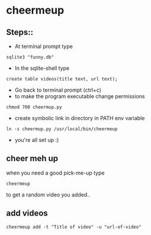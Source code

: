 # cheermeup
## Steps::
+ At terminal prompt type 
```
sqlite3 "funny.db"
```
+ In the sqlite-shell type
```
create table videos(title text, url text);
``` 
+ Go back to terminal prompt (ctrl+c)
+ to make the program executable change permissions
```
chmod 700 cheermup.py
```
+ create symbolic link in directory in PATH env variable
```
ln -s cheermup.py /usr/local/bin/cheermeup
```
+ you're all set up :)

## cheer meh up
when you need a good pick-me-up type
```
cheermeup
```

to get a random video you added..


## add videos
```
cheermeup add -t "Title of video" -u "url-of-video"
```

